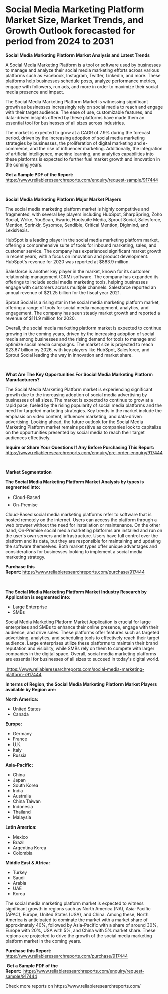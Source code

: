 <p><h1>Social Media Marketing Platform Market Size, Market Trends, and Growth Outlook forecasted for period from 2024 to 2031</h1></p><p><strong>Social Media Marketing Platform Market Analysis and Latest Trends</strong></p>
<p><p>A Social Media Marketing Platform is a tool or software used by businesses to manage and analyze their social media marketing efforts across various platforms such as Facebook, Instagram, Twitter, LinkedIn, and more. These platforms help businesses schedule posts, analyze performance metrics, engage with followers, run ads, and more in order to maximize their social media presence and impact.</p><p>The Social Media Marketing Platform Market is witnessing significant growth as businesses increasingly rely on social media to reach and engage with their target audience. The ease of use, customizable features, and data-driven insights offered by these platforms have made them an essential tool for businesses of all sizes across industries.</p><p>The market is expected to grow at a CAGR of 7.9% during the forecast period, driven by the increasing adoption of social media marketing strategies by businesses, the proliferation of digital marketing and e-commerce, and the rise of influencer marketing. Additionally, the integration of artificial intelligence, machine learning, and analytics capabilities into these platforms is expected to further fuel market growth and innovation in the coming years.</p></p>
<p><strong>Get a Sample PDF of the Report:&nbsp;</strong> <a href="https://www.reliableresearchreports.com/enquiry/request-sample/917444">https://www.reliableresearchreports.com/enquiry/request-sample/917444</a></p>
<p>&nbsp;</p>
<p><strong>Social Media Marketing Platform Major Market Players</strong></p>
<p><p>The social media marketing platform market is highly competitive and fragmented, with several key players including HubSpot, SharpSpring, Zoho Social, Wrike, YouScan, Awario, Hootsuite Media, Sprout Social, Salesforce, Mention, Sprinklr, Sysomos, Sendible, Critical Mention, Digimind, and LexisNexis.</p><p>HubSpot is a leading player in the social media marketing platform market, offering a comprehensive suite of tools for inbound marketing, sales, and customer service. The company has experienced significant market growth in recent years, with a focus on innovation and product development. HubSpot's revenue for 2020 was reported at $883.9 million.</p><p>Salesforce is another key player in the market, known for its customer relationship management (CRM) software. The company has expanded its offerings to include social media marketing tools, helping businesses engage with customers across multiple channels. Salesforce reported an annual revenue of $21.25 billion for the fiscal year 2021.</p><p>Sprout Social is a rising star in the social media marketing platform market, offering a range of tools for social media management, analytics, and engagement. The company has seen steady market growth and reported a revenue of $111.9 million for 2020.</p><p>Overall, the social media marketing platform market is expected to continue growing in the coming years, driven by the increasing adoption of social media among businesses and the rising demand for tools to manage and optimize social media campaigns. The market size is projected to reach $23.67 billion by 2026, with key players like HubSpot, Salesforce, and Sprout Social leading the way in innovation and market share.</p></p>
<p>&nbsp;</p>
<p><strong>What Are The Key Opportunities For Social Media Marketing Platform Manufacturers?</strong></p>
<p><p>The Social Media Marketing Platform market is experiencing significant growth due to the increasing adoption of social media advertising by businesses of all sizes. The market is expected to continue to grow at a rapid pace, fueled by the rising popularity of social media platforms and the need for targeted marketing strategies. Key trends in the market include the emphasis on video content, influencer marketing, and data-driven advertising. Looking ahead, the future outlook for the Social Media Marketing Platform market remains positive as companies look to capitalize on the opportunities presented by social media to reach their target audiences effectively.</p></p>
<p><strong>Inquire or Share Your Questions If Any Before Purchasing This Report:</strong> <a href="https://www.reliableresearchreports.com/enquiry/pre-order-enquiry/917444">https://www.reliableresearchreports.com/enquiry/pre-order-enquiry/917444</a></p>
<p>&nbsp;</p>
<p><strong>Market Segmentation</strong></p>
<p><strong>The Social Media Marketing Platform Market Analysis by types is segmented into:</strong></p>
<p><ul><li>Cloud-Based</li><li>On-Premise</li></ul></p>
<p><p>Cloud-Based social media marketing platforms refer to software that is hosted remotely on the internet. Users can access the platform through a web browser without the need for installation or maintenance. On the other hand, On-Premise social media marketing platforms are installed and run on the user's own servers and infrastructure. Users have full control over the platform and its data, but they are responsible for maintaining and updating the software themselves. Both market types offer unique advantages and considerations for businesses looking to implement a social media marketing strategy.</p></p>
<p><strong>Purchase this Report:&nbsp;</strong><a href="https://www.reliableresearchreports.com/purchase/917444">https://www.reliableresearchreports.com/purchase/917444</a></p>
<p>&nbsp;</p>
<p><strong>The Social Media Marketing Platform Market Industry Research by Application is segmented into:</strong></p>
<p><ul><li>Large Enterprise</li><li>SMBs</li></ul></p>
<p><p>Social Media Marketing Platform Market Application is crucial for large enterprises and SMBs to enhance their online presence, engage with their audience, and drive sales. These platforms offer features such as targeted advertising, analytics, and scheduling tools to effectively reach their target audience. Large enterprises utilize these platforms to maintain their brand reputation and visibility, while SMBs rely on them to compete with larger companies in the digital space. Overall, social media marketing platforms are essential for businesses of all sizes to succeed in today's digital world.</p></p>
<p><a href="https://www.reliableresearchreports.com/social-media-marketing-platform-r917444">&nbsp;https://www.reliableresearchreports.com/social-media-marketing-platform-r917444</a></p>
<p><strong>In terms of Region, the Social Media Marketing Platform Market Players available by Region are:</strong></p>
<p>
    <p> <strong> North America: </strong>
        <ul>
            <li>United States</li>
            <li>Canada</li>
        </ul>
        </p> 
    <p> <strong> Europe: </strong>
        <ul>
            <li>Germany</li>
            <li>France</li>
            <li>U.K.</li>
            <li>Italy</li>
            <li>Russia</li>
        </ul>
        </p> 
    <p> <strong> Asia-Pacific: </strong>
        <ul>
            <li>China</li>
            <li>Japan</li>
            <li>South Korea</li>
            <li>India</li>
            <li>Australia</li>
            <li>China Taiwan</li>
            <li>Indonesia</li>
            <li>Thailand</li>
            <li>Malaysia</li>
        </ul>
        </p> 
    <p> <strong> Latin America: </strong>
        <ul>
            <li>Mexico</li>
            <li>Brazil</li>
            <li>Argentina Korea</li>
            <li>Colombia</li>
        </ul>
        </p> 
    <p> <strong> Middle East & Africa: </strong>
        <ul>
            <li>Turkey</li>
            <li>Saudi</li>
            <li>Arabia</li>
            <li>UAE</li>
            <li>Korea</li>
        </ul>
    </p>
    </p>
<p><p>The social media marketing platform market is expected to witness significant growth in regions such as North America (NA), Asia-Pacific (APAC), Europe, United States (USA), and China. Among these, North America is anticipated to dominate the market with a market share of approximately 40%, followed by Asia-Pacific with a share of around 30%, Europe with 20%, USA with 5%, and China with 5% market share. These regions are projected to drive the growth of the social media marketing platform market in the coming years.</p></p>
<p><strong>Purchase this Report: </strong><a href="https://www.reliableresearchreports.com/purchase/917444">https://www.reliableresearchreports.com/purchase/917444</a></p>
<p>&nbsp;<strong>Get a Sample PDF of the Report:&nbsp;&nbsp;</strong><a href="https://www.reliableresearchreports.com/enquiry/request-sample/917444">https://www.reliableresearchreports.com/enquiry/request-sample/917444</a></p>
<p><strong></strong></p>
<p>Check more reports on https://www.reliableresearchreports.com/</p>